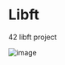 # Libft

42 libft project

![image](https://user-images.githubusercontent.com/51252500/152525663-52a47aa5-0aee-4481-bec5-388fbdecf453.png)

